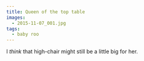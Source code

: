 ```yaml
---
title: Queen of the top table
images:
  - 2015-11-07_001.jpg
tags:
  - baby roo
---
```

I _think_ that high-chair might still be a little big for her.